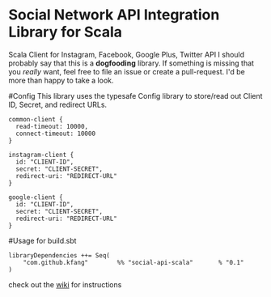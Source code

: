 Social Network API Integration Library for Scala
===============

Scala Client for Instagram, Facebook, Google Plus, Twitter API
I should probably say that this is a **dogfooding** library. If something is missing that you *really* want, feel free to file an issue or create a pull-request. I'd be more than happy to take a look.

#Config
This library uses the typesafe Config library to store/read out Client ID, Secret, and redirect URLs.
```
common-client {
  read-timeout: 10000,
  connect-timeout: 10000
}

instagram-client {
  id: "CLIENT-ID",
  secret: "CLIENT-SECRET",
  redirect-uri: "REDIRECT-URL"
}

google-client {
  id: "CLIENT-ID",
  secret: "CLIENT-SECRET",
  redirect-uri: "REDIRECT-URL"
}
```

#Usage
for build.sbt
```
libraryDependencies ++= Seq(
    "com.github.kfang"        %% "social-api-scala"       % "0.1"
)
```
check out the [wiki](https://github.com/kfang/social-api-scala/wiki) for instructions
